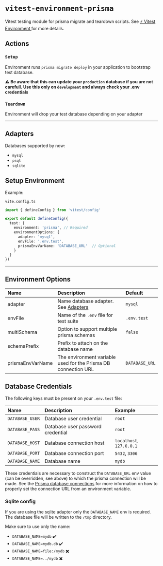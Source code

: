 # `vitest-environment-prisma`

Vitest testing module for prisma migrate and teardown scripts. See [⚡️ Vitest Environment ](https://miniflare.dev/testing/vitest) for more
details.

## Actions

### `Setup`
Environment runs `prisma migrate deploy` in your application to bootstrap test database.

**:warning: Be aware that this can update your `production` database if you are not carefull. Use this only on `development` and always check your .env credentials**

### `Teardown`
Environment will drop your test database depending on your adapter

---

## Adapters

Databases supported by now:
- `mysql`
- `psql`
- `sqlite`

## Setup Environment

Example:

`vite.config.ts`

```ts
import { defineConfig } from 'vitest/config'

export default defineConfig({
  test: {
    environment: 'prisma', // Required
    environmentOptions: {
      adapter: 'mysql',
      envFile: '.env.test',
      prismaEnvVarName: 'DATABASE_URL'  // Optional
    }
  }
})
```

---

## Environment Options

| Name             | Description                                                    | Default        |
|:-----------------|:---------------------------------------------------------------|:---------------|
| adapter          | Name database adapter. See [Adapters](#adapters)               | `mysql`        |
| envFile          | Name of the `.env` file for test suite                         | `.env.test`    |
| multiSchema      | Option to support multiple prisma schemas                      | `false`        |
| schemaPrefix     | Prefix to attach on the database name                          |                |
| prismaEnvVarName | The environment variable used for the Prisma DB connection URL | `DATABASE_URL` |

## Database Credentials

The following keys must be present on your `.env.test` file:

| Name            | Description                       | Example                  |
|:----------------|:----------------------------------|:-------------------------|
| `DATABASE_USER` | Database user credential          | `root`                   |
| `DATABASE_PASS` | Database user password credential | `root`                   |
| `DATABASE_HOST` | Database connection host          | `localhost`, `127.0.0.1` |
| `DATABASE_PORT` | Database connection port          | `5432`, `3306`           |
| `DATABASE_NAME` | Database name                     | `mydb`                   |

These credentials are necessary to construct the `DATABASE_URL` env value (can be overridden, see above) to which the 
prisma connection will be made. 
See the [Prisma database connections](https://www.prisma.io/docs/reference/database-reference/connection-urls#env) for 
more information on how to properly set the connection URL from an environment variable.

### Sqlite config

If you are using the sqlite adapter only the `DATABASE_NAME` env is required. The database file will be written to the
`/tmp` directory.

Make sure to use only the name: 

- `DATABASE_NAME=mydb` :heavy_check_mark:
- `DATABASE_NAME=mydb.db` :heavy_check_mark:
- `DATABASE_NAME=file:/mydb` :heavy_multiplication_x:
- `DATABASE_NAME=../mydb` :heavy_multiplication_x:
